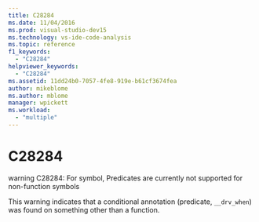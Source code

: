 ```yaml
---
title: C28284
ms.date: 11/04/2016
ms.prod: visual-studio-dev15
ms.technology: vs-ide-code-analysis
ms.topic: reference
f1_keywords:
  - "C28284"
helpviewer_keywords:
  - "C28284"
ms.assetid: 11dd24b0-7057-4fe8-919e-b61cf3674fea
author: mikeblome
ms.author: mblome
manager: wpickett
ms.workload:
  - "multiple"
---
```

# C28284
warning C28284: For symbol, Predicates are currently not supported for non-function symbols

 This warning indicates that a conditional annotation (predicate, `__drv_when`) was found on something other than a function.